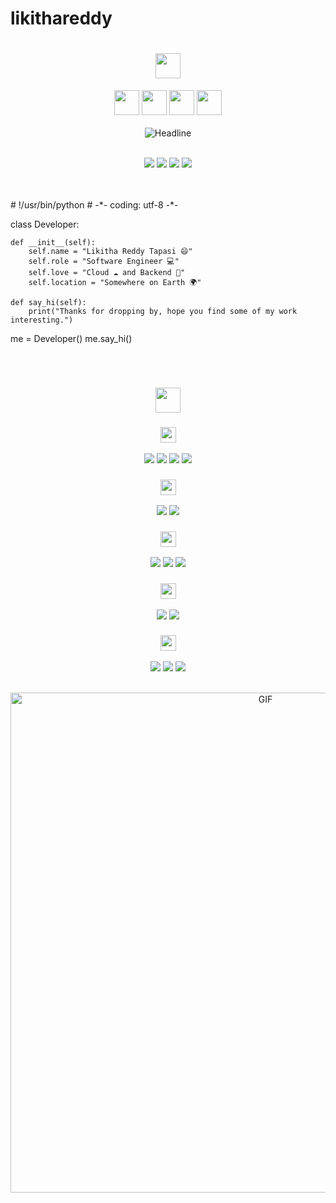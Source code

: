 # likithareddy
<h1 align="center" style="color:#faebee"> <img height="40px" src="https://img.shields.io/badge/-Hello world!👋-faebee?&style=for-the-badge&logoWidth=50" /> </h1> <div align="center"> <img height="40px" src="https://img.shields.io/badge/-I'm-faebee?&style=for-the-badge&logoWidth=50" /> <img height="40px" src="https://img.shields.io/badge/-LIKITHA-333d7a?&style=for-the-badge&logoWidth=50" /> <img height="40px" src="https://img.shields.io/badge/-REDDY-faebee?&style=for-the-badge&logoWidth=50" /> <img height="40px" src="https://img.shields.io/badge/-TAPASI-333d7a?&style=for-the-badge&logoWidth=50" />
<br><br>

<img src="https://readme-typing-svg.herokuapp.com/?color=333d7a&size=32&center=true&vCenter=true&width=600&height=50&pause=1000&background=faebee&lines=Hi+there+I'm+Likitha+Reddy+Tapasi+👋;Software+Engineer;Backend+Developer;Cloud+Intern+at+AWS+Academy;Open+Source+Enthusiast;" alt="Headline" />
<br><br>

<a href="https://www.linkedin.com/in/tapasi-likitha-reddy/"><img src="https://img.shields.io/badge/LinkedIn-0077B5?style=for-the-badge&logo=linkedin&logoColor=white" /></a> <a href="https://x.com/likithaaonline"><img src="https://img.shields.io/badge/Twitter-1DA1F2?style=for-the-badge&logo=twitter&logoColor=white" /></a> <a href="https://discordapp.com/users/1349001031467401268"><img src="https://img.shields.io/badge/Discord-5865F2?style=for-the-badge&logo=discord&logoColor=white" /></a> <a href="mailto:tapasilikithareddy@gmail.com"><img src="https://img.shields.io/badge/Gmail-D14836?style=for-the-badge&logo=gmail&logoColor=white" /></a>

</div>
<br><br>
# !/usr/bin/python
# -*- coding: utf-8 -*-

class Developer:

    def __init__(self):
        self.name = "Likitha Reddy Tapasi 😄"
        self.role = "Software Engineer 💻"
        self.love = "Cloud ☁️ and Backend 💖"
        self.location = "Somewhere on Earth 🌍"

    def say_hi(self):
        print("Thanks for dropping by, hope you find some of my work interesting.")

me = Developer()
me.say_hi()

<br> <h1 align="center"> <img height="40px" src="https://img.shields.io/badge/-My Tech Stack-faebee?&style=for-the-badge&logoWidth=50" /> </h1> <div align="center"> <h3 align="center"> <img height="25px" src="https://img.shields.io/badge/-Languages-faebee?&style=for-the-badge&logoWidth=50" /> </h3> <p align="center"> <img src="https://img.shields.io/badge/Java-007396?style=for-the-badge&logo=java&logoColor=white" /> <img src="https://img.shields.io/badge/Python-3776AB?style=for-the-badge&logo=python&logoColor=white" /> <img src="https://img.shields.io/badge/SQL-003B57?style=for-the-badge&logo=postgresql&logoColor=white" /> <img src="https://img.shields.io/badge/JavaScript-F7DF1E?style=for-the-badge&logo=javascript&logoColor=black" /> </p> <h3 align="center"> <img height="25px" src="https://img.shields.io/badge/-Backend Frameworks-faebee?&style=for-the-badge&logoWidth=50" /> </h3> <p align="center"> <img src="https://img.shields.io/badge/Spring Boot-6DB33F?style=for-the-badge&logo=spring-boot&logoColor=white" /> <img src="https://img.shields.io/badge/Node.js-339933?style=for-the-badge&logo=node.js&logoColor=white" /> </p> <h3 align="center"> <img height="25px" src="https://img.shields.io/badge/-Frontend-faebee?&style=for-the-badge&logoWidth=50" /> </h3> <p align="center"> <img src="https://img.shields.io/badge/React-61DAFB?style=for-the-badge&logo=react&logoColor=black" /> <img src="https://img.shields.io/badge/HTML5-E34F26?style=for-the-badge&logo=html5&logoColor=white" /> <img src="https://img.shields.io/badge/CSS3-1572B6?style=for-the-badge&logo=css3&logoColor=white" /> </p> <h3 align="center"> <img height="25px" src="https://img.shields.io/badge/-Database-faebee?&style=for-the-badge&logoWidth=50" /> </h3> <p align="center"> <img src="https://img.shields.io/badge/MySQL-4479A1?style=for-the-badge&logo=mysql&logoColor=white" /> <img src="https://img.shields.io/badge/MongoDB-47A248?style=for-the-badge&logo=mongodb&logoColor=white" /> </p> <h3 align="center"> <img height="25px" src="https://img.shields.io/badge/-Cloud & DevOps-faebee?&style=for-the-badge&logoWidth=50" /> </h3> <p align="center"> <img src="https://img.shields.io/badge/AWS-232F3E?style=for-the-badge&logo=amazon-aws&logoColor=white" /> <img src="https://img.shields.io/badge/Git-F05032?style=for-the-badge&logo=git&logoColor=white" /> <img src="https://img.shields.io/badge/GitHub-181717?style=for-the-badge&logo=github&logoColor=white" /> </p> </div> <br> <div align="center"> <img align="center" width="800px" alt="GIF" src="https://user-images.githubusercontent.com/74038190/225813708-98b745f2-7d22-48cf-9150-083f1b00d6c9.gif" /> </div>
